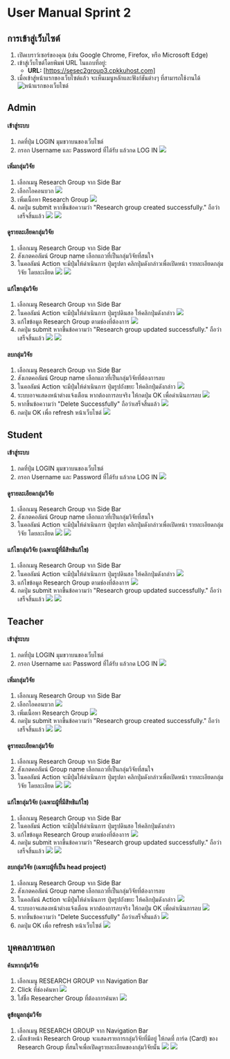 # User Manual Sprint 2

## การเข้าสู่เว็บไซต์
1. เปิดเบราว์เซอร์ของคุณ (เช่น Google Chrome, Firefox, หรือ Microsoft Edge)
2. เข้าสู่เว็บไซต์โดยพิมพ์ URL ในแถบที่อยู่:
   - **URL:** [https://sesec2group3.cpkkuhost.com]
3. เมื่อเข้าสู่หน้าแรกของเว็บไซต์แล้ว จะเห็นเมนูหลักและฟังก์ชันต่างๆ ที่สามารถใช้งานได้
![หน้าแรกของเว็บไซต์](../img/Home.png)


## Admin

#### เข้าสู่ระบบ
1. กดที่ปุ่ม LOGIN มุมขวาบนของเว็บไซต์
2. กรอก Username และ Password ที่ได้รับ แล้วกด LOG IN
![](../img/Login.png)

#### เพิ่มกลุ่มวิจัย
1. เลือกเมนู Research Group จาก Side Bar
2. เลือกไอคอนบวก
![](../img/ResearchGroupManage.png)
3. เพิ่มเนื้อหา Research Group
![](../img/ResearchGruopFill.png)
4. กดปุ่ม submit หากขึ้นข้อความว่า "Research group created successfully." ถือว่าเสร็จสิ้นแล้ว
![](../img/ResearchGroupAddSubmit.png)
![](../img/ResearchGroupAddSuccess.png)

#### ดูรายละเอียดกลุ่มวิจัย
1. เลือกเมนู Research Group จาก Side Bar
2. สังเกตคอลัมน์ Group name เลือกแถวที่เป็นกลุ่มวิจัยที่สนใจ
3. ในคอลัมน์ Action จะมีปุ่มให้ดำเนินการ ปุ่มรูปตา คลิกปุ่มดังกล่าวเพื่อเปิดหน้า รายละเอียดกลุ่มวิจัย โดยละเอียด
![](../img/ResearchGroupManage.png)
![](../img/ResearchGroupDetail.png)

#### แก้ไขกลุ่มวิจัย
1. เลือกเมนู Research Group จาก Side Bar
2. ในคอลัมน์ Action จะมีปุ่มให้ดำเนินการ ปุ่มรูปดินสอ ให้คลิกปุ่มดังกล่าว
![](../img/ResearchGroupManage.png)
3. แก้ไขข้อมูล Research Group ตามช่องที่ต้องการ
![](../img/ResearchGroupEdit.png)
4. กดปุ่ม submit หากขึ้นข้อความว่า "Research group updated successfully." ถือว่าเสร็จสิ้นแล้ว
![](../img/ResearchGroupEditSubmit.png)
![](../img/ResearchGroupEditSuccess.png)

#### ลบกลุ่มวิจัย
1. เลือกเมนู Research Group จาก Side Bar
2. สังเกตคอลัมน์ Group name เลือกแถวที่เป็นกลุ่มวิจัยที่ต้องการลบ
3. ในคอลัมน์ Action จะมีปุ่มให้ดำเนินการ ปุ่มรูปถังขยะ ให้คลิกปุ่มดังกล่าว
![](../img/ResearchGroupDelete.png)
4. ระบบอาจแสดงหน้าต่างแจ้งเตือน หากต้องการลบจริง ให้กดปุ่ม OK เพื่อดำเนินการลบ
![](../img/ResearchGroupDeletePopup.png)
5. หากขึ้นข้อความว่า "Delete Successfully" ถือว่าเสร็จสิ้นแล้ว
![](../img/ResearchGroupDeleteSuccess.png)
6. กดปุ่ม OK เพื่อ refresh หน้าเว็บไซต์
![](../img/ResearchGroupDeleteRefresh.png)


## Student

#### เข้าสู่ระบบ
1. กดที่ปุ่ม LOGIN มุมขวาบนของเว็บไซต์
2. กรอก Username และ Password ที่ได้รับ แล้วกด LOG IN
![](../img/Login.png)

#### ดูรายละเอียดกลุ่มวิจัย
1. เลือกเมนู Research Group จาก Side Bar
2. สังเกตคอลัมน์ Group name เลือกแถวที่เป็นกลุ่มวิจัยที่สนใจ
3. ในคอลัมน์ Action จะมีปุ่มให้ดำเนินการ ปุ่มรูปตา คลิกปุ่มดังกล่าวเพื่อเปิดหน้า รายละเอียดกลุ่มวิจัย โดยละเอียด
![](../img/ResearchGroupManage.png)
![](../img/ResearchGroupDetail.png)

#### แก้ไขกลุ่มวิจัย (เฉพาะผู้ที่มีสิทธิแก้ไข)
1. เลือกเมนู Research Group จาก Side Bar
2. ในคอลัมน์ Action จะมีปุ่มให้ดำเนินการ ปุ่มรูปดินสอ ให้คลิกปุ่มดังกล่าว
![](../img/ResearchGroupManage.png)
3. แก้ไขข้อมูล Research Group ตามช่องที่ต้องการ
![](../img/ResearchGroupEdit.png)
4. กดปุ่ม submit หากขึ้นข้อความว่า "Research group updated successfully." ถือว่าเสร็จสิ้นแล้ว
![](../img/ResearchGroupEditSubmit.png)
![](../img/ResearchGroupEditSuccess.png)


## Teacher
#### เข้าสู่ระบบ
1. กดที่ปุ่ม LOGIN มุมขวาบนของเว็บไซต์
2. กรอก Username และ Password ที่ได้รับ แล้วกด LOG IN
![](../img/Login.png)

#### เพิ่มกลุ่มวิจัย
1. เลือกเมนู Research Group จาก Side Bar
2. เลือกไอคอนบวก
![](../img/ResearchGroupManage.png)
3. เพิ่มเนื้อหา Research Group
![](../img/ResearchGruopFill.png)
4. กดปุ่ม submit หากขึ้นข้อความว่า "Research group created successfully." ถือว่าเสร็จสิ้นแล้ว
![](../img/ResearchGroupAddSubmit.png)
![](../img/ResearchGroupAddSuccess.png)

#### ดูรายละเอียดกลุ่มวิจัย
1. เลือกเมนู Research Group จาก Side Bar
2. สังเกตคอลัมน์ Group name เลือกแถวที่เป็นกลุ่มวิจัยที่สนใจ
3. ในคอลัมน์ Action จะมีปุ่มให้ดำเนินการ ปุ่มรูปตา คลิกปุ่มดังกล่าวเพื่อเปิดหน้า รายละเอียดกลุ่มวิจัย โดยละเอียด
![](../img/ResearchGroupManage.png)
![](../img/ResearchGroupDetail.png)

#### แก้ไขกลุ่มวิจัย (เฉพาะผู้ที่มีสิทธิแก้ไข)
1. เลือกเมนู Research Group จาก Side Bar
2. ในคอลัมน์ Action จะมีปุ่มให้ดำเนินการ ปุ่มรูปดินสอ ให้คลิกปุ่มดังกล่าว
3. แก้ไขข้อมูล Research Group ตามช่องที่ต้องการ
![](../img/ResearchGroupEdit.png)
4. กดปุ่ม submit หากขึ้นข้อความว่า "Research group updated successfully." ถือว่าเสร็จสิ้นแล้ว
![](../img/ResearchGroupEditSubmit.png)
![](../img/ResearchGroupEditSuccess.png)

#### ลบกลุ่มวิจัย (เฉพาะผู้ที่เป็น head project)
1. เลือกเมนู Research Group จาก Side Bar
2. สังเกตคอลัมน์ Group name เลือกแถวที่เป็นกลุ่มวิจัยที่ต้องการลบ
3. ในคอลัมน์ Action จะมีปุ่มให้ดำเนินการ ปุ่มรูปถังขยะ ให้คลิกปุ่มดังกล่าว
![](../img/ResearchGroupDelete.png)
4. ระบบอาจแสดงหน้าต่างแจ้งเตือน หากต้องการลบจริง ให้กดปุ่ม OK เพื่อดำเนินการลบ
![](../img/ResearchGroupDeletePopup.png)
5. หากขึ้นข้อความว่า "Delete Successfully" ถือว่าเสร็จสิ้นแล้ว
![](../img/ResearchGroupDeleteSuccess.png)
6. กดปุ่ม OK เพื่อ refresh หน้าเว็บไซต์
![](../img/ResearchGroupDeleteRefresh.png)


## บุคคลภายนอก

#### ค้นหากลุ่มวิจัย
1. เลือกเมนู RESEARCH GROUP จาก Navigation Bar
2. Click ที่ช่องค้นหา
![](../img/ResearchGroupSearch.png)
3. ใส่ชื่อ Researcher Group ที่ต้องการค้นหา
![](../img/ResearchGroupSearching.png)

#### ดูข้อมูลกลุ่มวิจัย
1. เลือกเมนู RESEARCH GROUP จาก Navigation Bar
2. เมื่อเข้าหน้า Research Group จะแสดงรายการกลุ่มวิจัยที่มีอยู่ ให้กดที่ การ์ด (Card) ของ Research Group ที่สนใจเพื่อเปิดดูรายละเอียดของกลุ่มวิจัยนั้น
![](../img/ResearchGroupSelect.png)
![](../img/ResearchGroupHomeDetail.png)
